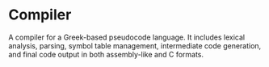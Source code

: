 # Compiler
A compiler for a Greek-based pseudocode language. It includes lexical analysis, parsing, symbol table management, intermediate code generation, and final code output in both assembly-like and C formats.
